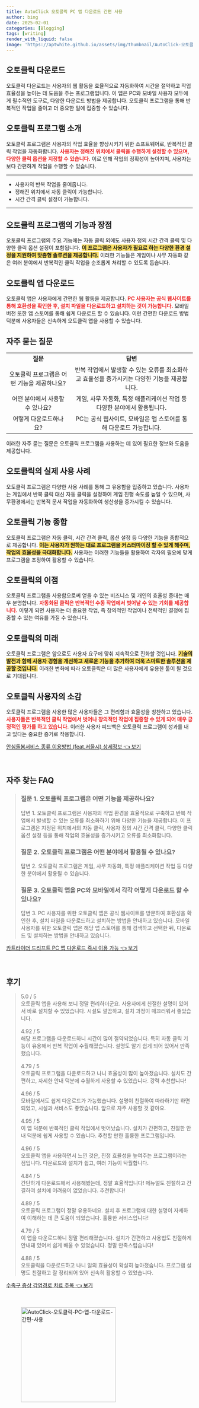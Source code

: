 ```yaml
---
title: AutoClick 오토클릭 PC 앱 다운로드 간편 사용
author: bing
date: 2025-02-01
categories: [Blogging]
tags: [writing]
render_with_liquid: false
image: 'https://aptwhite.github.io/assets/img/thumbnail/AutoClick-오토클릭-PC-앱-다운로드-간편-사용.webp'
---
```



<h2 id='오토클릭_다운로드'>오토클릭 다운로드</h2>

<p>오토클릭 다운로드는 사용자의 웹 활동을 효율적으로 자동화하여 시간을 절약하고 작업 효율성을 높이는 데 도움을 주는 프로그램입니다. 이 앱은 PC와 모바일 사용자 모두에게 필수적인 도구로, 다양한 다운로드 방법을 제공합니다. 오토클릭 프로그램을 통해 반복적인 작업을 줄이고 더 중요한 일에 집중할 수 있습니다.</p>

<h2 id='오토클릭_프로그램_소개'>오토클릭 프로그램 소개</h2>

<p>오토클릭 프로그램은 사용자의 작업 효율을 향상시키기 위한 소프트웨어로, 반복적인 클릭 작업을 자동화합니다. <b><span style="color: #ee2323;">사용자는 정해진 위치에서 클릭을 수행하게 설정할 수 있으며, 다양한 클릭 옵션을 지정할 수 있습니다.</span></b> 이로 인해 작업의 정확성이 높아지며, 사용자는 보다 간편하게 작업을 수행할 수 있습니다.</p>

<hr />

<ul>
    <li>사용자의 반복 작업을 줄여줍니다.</li>
    <li>정해진 위치에서 자동 클릭이 가능합니다.</li>
    <li>시간 간격 클릭 설정이 가능합니다.</li>
</ul>

<hr />

<h2 id='오토클릭_프로그램의_기능과_장점'>오토클릭 프로그램의 기능과 장점</h2>

<p>오토클릭 프로그램의 주요 기능에는 자동 클릭 외에도 사용자 정의 시간 간격 클릭 및 다양한 클릭 옵션 설정이 포함됩니다. <b><span style="background-color: #ffe066;">이 프로그램은 사용자가 필요로 하는 다양한 환경 설정을 지원하여 맞춤형 솔루션을 제공합니다.</span></b> 이러한 기능들은 게임이나 사무 자동화 같은 여러 분야에서 반복적인 클릭 작업을 순조롭게 처리할 수 있도록 돕습니다.</p>

<h2 id='오토클릭_앱_다운로드'>오토클릭 앱 다운로드</h2>

<p>오토클릭 앱은 사용자에게 간편한 웹 활동을 제공합니다. <b><span style="color: #ee2323;">PC 사용자는 공식 웹사이트를 통해 호환성을 확인한 후, 설치 파일을 다운로드하고 설치하는 것이 가능합니다.</span></b> 모바일 버전 또한 앱 스토어를 통해 쉽게 다운로드 할 수 있습니다. 이런 간편한 다운로드 방법 덕분에 사용자들은 신속하게 오토클릭 앱을 사용할 수 있습니다.</p>

<h2 id='자주_묻는_질문'>자주 묻는 질문</h2>

<table>
    <tr>
        <td style="text-align: center; height: 17px;"><b>질문</b></td>
        <td style="text-align: center; height: 17px;"><b>답변</b></td>
    </tr>
    <tr>
        <td style="text-align: center; height: 17px;">오토클릭 프로그램은 어떤 기능을 제공하나요?</td>
        <td style="text-align: center; height: 17px;">반복 작업에서 발생할 수 있는 오류를 최소화하고 효율성을 증가시키는 다양한 기능을 제공합니다.</td>
    </tr>
    <tr>
        <td style="text-align: center; height: 17px;">어떤 분야에서 사용할 수 있나요?</td>
        <td style="text-align: center; height: 17px;">게임, 사무 자동화, 특정 애플리케이션 작업 등 다양한 분야에서 활용됩니다.</td>
    </tr>
    <tr>
        <td style="text-align: center; height: 17px;">어떻게 다운로드하나요?</td>
        <td style="text-align: center; height: 17px;">PC는 공식 웹사이트, 모바일은 앱 스토어를 통해 다운로드 가능합니다.</td>
    </tr>
</table>

<p>이러한 자주 묻는 질문은 오토클릭 프로그램을 사용하는 데 있어 필요한 정보와 도움을 제공합니다.</p>

<h2 id='오토클릭의_실제_사용_사례'>오토클릭의 실제 사용 사례</h2>

<p>오토클릭 프로그램은 다양한 사용 사례를 통해 그 유용함을 입증하고 있습니다. 사용자는 게임에서 반복 클릭 대신 자동 클릭을 설정하여 게임 진행 속도를 높일 수 있으며, 사무환경에서는 반복적 문서 작업을 자동화하여 생산성을 증가시킬 수 있습니다.</p>

<h2 id='오토클릭_기능_종합'>오토클릭 기능 종합</h2>

<p>오토클릭 프로그램은 자동 클릭, 시간 간격 클릭, 옵션 설정 등 다양한 기능을 종합적으로 제공합니다. <b><span style="background-color: #ffe066;">이는 사용자가 원하는 대로 프로그램을 커스터마이징 할 수 있게 해주며, 작업의 효율성을 극대화합니다.</span></b> 사용자는 이러한 기능들을 활용하여 각자의 필요에 맞게 프로그램을 조정하여 활용할 수 있습니다.</p>

<h2 id='오토클릭_의_이점'>오토클릭의 이점</h2>

<p>오토클릭 프로그램을 사용함으로써 얻을 수 있는 비즈니스 및 개인의 효율성 증대는 매우 분명합니다. <b><span style="color: #ee2323;">자동화된 클릭은 반복적인 수동 작업에서 벗어날 수 있는 기회를 제공합니다.</span></b> 이렇게 되면 사용자는 더 중요한 작업, 즉 창의적인 작업이나 전략적인 결정에 집중할 수 있는 여유를 가질 수 있습니다.</p>

<h2 id='오토클릭의_미래'>오토클릭의 미래</h2>

<p>오토클릭 프로그램은 앞으로도 사용자 요구에 맞춰 지속적으로 진화할 것입니다. <b><span style="background-color: #ffe066;">기술의 발전과 함께 사용자 경험을 개선하고 새로운 기능을 추가하여 더욱 스마트한 솔루션을 제공할 것입니다.</span></b> 이러한 변화에 따라 오토클릭은 더 많은 사용자에게 유용한 툴이 될 것으로 기대됩니다.</p>

<h2 id='오토클릭_사용자의_소감'>오토클릭 사용자의 소감</h2>

<p>오토클릭 프로그램을 사용한 많은 사용자들은 그 편리함과 효율성을 칭찬하고 있습니다. <b><span style="color: #ee2323;">사용자들은 반복적인 클릭 작업에서 벗어나 창의적인 작업에 집중할 수 있게 되어 매우 긍정적인 평가를 하고 있습니다.</span></b> 이러한 사용자 피드백은 오토클릭 프로그램이 성과를 내고 있다는 중요한 증거로 작용합니다.</p>


<p><a class="click-button" title="안심돌봄서비스 종류 이용방법 (feat.서울시) 상세정보" href="https://aptwhite.github.io/posts/%EC%95%88%EC%8B%AC%EB%8F%8C%EB%B4%84%EC%84%9C%EB%B9%84%EC%8A%A4-%EC%A2%85%EB%A5%98-%EC%9D%B4%EC%9A%A9%EB%B0%A9%EB%B2%95-(feat.%EC%84%9C%EC%9A%B8%EC%8B%9C)-%EC%83%81%EC%84%B8%EC%A0%95%EB%B3%B4/" rel="dofollow">안심돌봄서비스 종류 이용방법 (feat.서울시) 상세정보 👈 보기</a></p><br>
<h2 id='자주_찾는_FAQ'>자주 찾는 FAQ</h2>
<div itemscope="" itemtype="https://schema.org/FAQPage"> 
<blockquote> 
<div itemscope="" itemprop="mainEntity" itemtype="https://schema.org/Question"> 
<h3 itemprop="name">질문 1. 오토클릭 프로그램은 어떤 기능을 제공하나요?</h3> 
<div itemscope="" itemprop="acceptedAnswer" itemtype="https://schema.org/Answer"> 
<span itemprop="text"> 
<p>답변 1. 오토클릭 프로그램은 사용자의 작업 환경을 효율적으로 구축하고 반복 작업에서 발생할 수 있는 오류를 최소화하기 위해 다양한 기능을 제공합니다. 이 프로그램은 지정된 위치에서의 자동 클릭, 사용자 정의 시간 간격 클릭, 다양한 클릭 옵션 설정 등을 통해 작업의 효율성을 증가시키고 오류를 최소화합니다.</p> 
</span> 
</div> 
</div> 

<div itemscope="" itemprop="mainEntity" itemtype="https://schema.org/Question"> 
<h3 itemprop="name">질문 2. 오토클릭 프로그램은 어떤 분야에서 활용될 수 있나요?</h3> 
<div itemscope="" itemprop="acceptedAnswer" itemtype="https://schema.org/Answer"> 
<span itemprop="text"> 
<p>답변 2. 오토클릭 프로그램은 게임, 사무 자동화, 특정 애플리케이션 작업 등 다양한 분야에서 활용될 수 있습니다.</p> 
</span> 
</div> 
</div> 

<div itemscope="" itemprop="mainEntity" itemtype="https://schema.org/Question"> 
<h3 itemprop="name">질문 3. 오토클릭 앱을 PC와 모바일에서 각각 어떻게 다운로드 할 수 있나요?</h3> 
<div itemscope="" itemprop="acceptedAnswer" itemtype="https://schema.org/Answer"> 
<span itemprop="text"> 
<p>답변 3. PC 사용자를 위한 오토클릭 앱은 공식 웹사이트를 방문하여 호환성을 확인한 후, 설치 파일을 다운로드하고 설치하는 방법을 안내하고 있습니다. 모바일 사용자를 위한 오토클릭 앱은 해당 앱 스토어를 통해 검색하고 선택한 뒤, 다운로드 및 설치하는 방법을 안내하고 있습니다.</p> 
</span> 
</div> 
</div> 
</blockquote> 
</div>
<p><a class="click-button" title="카트라이더 드리프트 PC 앱 다운로드 즉시 이용 가능" href="https://aptwhite.github.io/posts/%EC%B9%B4%ED%8A%B8%EB%9D%BC%EC%9D%B4%EB%8D%94-%EB%93%9C%EB%A6%AC%ED%94%84%ED%8A%B8-PC-%EC%95%B1-%EB%8B%A4%EC%9A%B4%EB%A1%9C%EB%93%9C-%EC%A6%89%EC%8B%9C-%EC%9D%B4%EC%9A%A9-%EA%B0%80%EB%8A%A5/" rel="dofollow">카트라이더 드리프트 PC 앱 다운로드 즉시 이용 가능 👈 보기</a></p><br>
<h2 id='후기'>후기</h2>
<div itemscope itemtype="https://schema.org/Product">
  <blockquote>
  <div itemprop="review" itemscope itemtype="https://schema.org/Review">
      <div itemprop="reviewRating" itemscope itemtype="https://schema.org/Rating"> <span itemprop="ratingValue">5.0</span> / <span itemprop="bestRating">5</span> </div>
      <span itemprop="reviewBody">오토클릭 앱을 사용해 보니 정말 편리하더군요. 사용자에게 친절한 설명이 있어서 바로 설치할 수 있었습니다. 시설도 깔끔하고, 설치 과정이 매끄러워서 좋았습니다.</span>
  </div>
  <br>
  <div itemprop="review" itemscope itemtype="https://schema.org/Review">
      <div itemprop="reviewRating" itemscope itemtype="https://schema.org/Rating"> <span itemprop="ratingValue">4.92</span> / <span itemprop="bestRating">5</span> </div>
      <span itemprop="reviewBody">해당 프로그램을 다운로드하니 시간이 많이 절약되었습니다. 특히 자동 클릭 기능이 유용해서 반복 작업이 수월해졌습니다. 설명도 알기 쉽게 되어 있어서 만족했습니다.</span>
  </div>
  <br>
  <div itemprop="review" itemscope itemtype="https://schema.org/Review">
      <div itemprop="reviewRating" itemscope itemtype="https://schema.org/Rating"> <span itemprop="ratingValue">4.79</span> / <span itemprop="bestRating">5</span> </div>
      <span itemprop="reviewBody">오토클릭 프로그램을 다운로드하고 나니 효율성이 많이 높아졌습니다. 설치도 간편하고, 자세한 안내 덕분에 수월하게 사용할 수 있었습니다. 강력 추천합니다!</span>
  </div>
  <br>
  <div itemprop="review" itemscope itemtype="https://schema.org/Review">
      <div itemprop="reviewRating" itemscope itemtype="https://schema.org/Rating"> <span itemprop="ratingValue">4.96</span> / <span itemprop="bestRating">5</span> </div>
      <span itemprop="reviewBody">모바일에서도 쉽게 다운로드가 가능했습니다. 설명이 친절하여 따라하기만 하면 되었고, 시설과 서비스도 좋았습니다. 앞으로 자주 사용할 것 같아요.</span>
  </div>
  <br>
  <div itemprop="review" itemscope itemtype="https://schema.org/Review">
      <div itemprop="reviewRating" itemscope itemtype="https://schema.org/Rating"> <span itemprop="ratingValue">4.95</span> / <span itemprop="bestRating">5</span> </div>
      <span itemprop="reviewBody">이 앱 덕분에 반복적인 클릭 작업에서 벗어났습니다. 설치가 간편하고, 친절한 안내 덕분에 쉽게 사용할 수 있습니다. 추천할 만한 훌륭한 프로그램입니다.</span>
  </div>
  <br>
  <div itemprop="review" itemscope itemtype="https://schema.org/Review">
      <div itemprop="reviewRating" itemscope itemtype="https://schema.org/Rating"> <span itemprop="ratingValue">4.96</span> / <span itemprop="bestRating">5</span> </div>
      <span itemprop="reviewBody">오토클릭 앱을 사용하면서 느낀 것은, 진정 효율성을 높여주는 프로그램이라는 점입니다. 다운로드와 설치가 쉽고, 여러 기능이 탁월합니다.</span>
  </div>
  <br>
  <div itemprop="review" itemscope itemtype="https://schema.org/Review">
      <div itemprop="reviewRating" itemscope itemtype="https://schema.org/Rating"> <span itemprop="ratingValue">4.84</span> / <span itemprop="bestRating">5</span> </div>
      <span itemprop="reviewBody">간단하게 다운로드해서 사용해봤는데, 정말 효율적입니다! 메뉴얼도 친절하고 간결하여 설치에 어려움이 없었습니다. 추천합니다!</span>
  </div>
  <br>
  <div itemprop="review" itemscope itemtype="https://schema.org/Review">
      <div itemprop="reviewRating" itemscope itemtype="https://schema.org/Rating"> <span itemprop="ratingValue">4.89</span> / <span itemprop="bestRating">5</span> </div>
      <span itemprop="reviewBody">오토클릭 프로그램이 정말 유용하네요. 설치 후 프로그램에 대한 설명이 자세하여 이해하는 데 큰 도움이 되었습니다. 훌륭한 서비스입니다!</span>
  </div>
  <br>
  <div itemprop="review" itemscope itemtype="https://schema.org/Review">
      <div itemprop="reviewRating" itemscope itemtype="https://schema.org/Rating"> <span itemprop="ratingValue">4.79</span> / <span itemprop="bestRating">5</span> </div>
      <span itemprop="reviewBody">이 앱을 다운로드하니 정말 편리해졌습니다. 설치가 간편하고 사용법도 친절하게 안내돼 있어서 쉽게 배울 수 있었습니다. 정말 만족스럽습니다!</span>
  </div>
  <br>
  <div itemprop="review" itemscope itemtype="https://schema.org/Review">
      <div itemprop="reviewRating" itemscope itemtype="https://schema.org/Rating"> <span itemprop="ratingValue">4.88</span> / <span itemprop="bestRating">5</span> </div>
      <span itemprop="reviewBody">오토클릭을 다운로드하고 나니 일의 효율성이 확실히 높아졌습니다. 프로그램 설명도 친절하고 잘 정리되어 있어 신속히 활용할 수 있었습니다.</span>
  </div>
  </blockquote>
</div>
<p><a class="click-button" title="수족구 증상 감염경로 치료 주목" href="https://aptwhite.github.io/posts/%EC%88%98%EC%A1%B1%EA%B5%AC-%EC%A6%9D%EC%83%81-%EA%B0%90%EC%97%BC%EA%B2%BD%EB%A1%9C-%EC%B9%98%EB%A3%8C-%EC%A3%BC%EB%AA%A9/" rel="dofollow">수족구 증상 감염경로 치료 주목 👈 보기</a></p><br>
<figure class="image"><img src="https://aptwhite.github.io/assets/img/thumbnail/AutoClick-오토클릭-PC-앱-다운로드-간편-사용.webp" alt="AutoClick-오토클릭-PC-앱-다운로드-간편-사용" width="256" height="256"></figure>